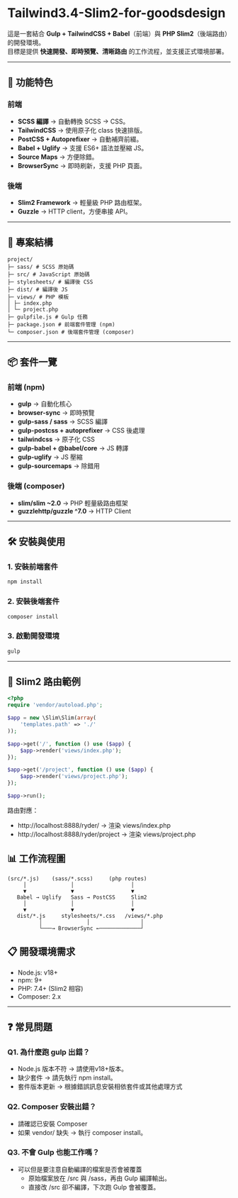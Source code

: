 # Tailwind3.4-Slim2-for-goodsdesign

這是一套結合 **Gulp + TailwindCSS + Babel**（前端）與 **PHP Slim2**（後端路由）的開發環境。  
目標是提供 **快速開發、即時預覽、清晰路由** 的工作流程，並支援正式環境部署。  

---

## 🚀 功能特色

### 前端
- **SCSS 編譯** → 自動轉換 SCSS → CSS。  
- **TailwindCSS** → 使用原子化 class 快速排版。  
- **PostCSS + Autoprefixer** → 自動補齊前綴。  
- **Babel + Uglify** → 支援 ES6+ 語法並壓縮 JS。  
- **Source Maps** → 方便除錯。  
- **BrowserSync** → 即時刷新，支援 PHP 頁面。  

### 後端
- **Slim2 Framework** → 輕量級 PHP 路由框架。  
- **Guzzle** → HTTP client，方便串接 API。  

---

## 📂 專案結構
```
project/
├─ sass/ # SCSS 原始碼
├─ src/ # JavaScript 原始碼
├─ stylesheets/ # 編譯後 CSS
├─ dist/ # 編譯後 JS
├─ views/ # PHP 模板
│ ├─ index.php
│ └─ project.php
├─ gulpfile.js # Gulp 任務
├─ package.json # 前端套件管理 (npm)
└─ composer.json # 後端套件管理 (composer)
```

---

## 📦 套件一覽

### 前端 (npm)
- **gulp** → 自動化核心  
- **browser-sync** → 即時預覽  
- **gulp-sass / sass** → SCSS 編譯  
- **gulp-postcss + autoprefixer** → CSS 後處理  
- **tailwindcss** → 原子化 CSS  
- **gulp-babel + @babel/core** → JS 轉譯  
- **gulp-uglify** → JS 壓縮  
- **gulp-sourcemaps** → 除錯用  

### 後端 (composer)
- **slim/slim ~2.0** → PHP 輕量級路由框架  
- **guzzlehttp/guzzle ^7.0** → HTTP Client  

---

## 🛠 安裝與使用

### 1. 安裝前端套件
```bash
npm install
```

### 2. 安裝後端套件
```bash
composer install
```

### 3. 啟動開發環境
```bash
gulp
```

---

## 🔧 Slim2 路由範例

```php
<?php
require 'vendor/autoload.php';

$app = new \Slim\Slim(array(
    'templates.path' => './'
));

$app->get('/', function () use ($app) {
    $app->render('views/index.php');
});

$app->get('/project', function () use ($app) {
    $app->render('views/project.php');
});

$app->run();
```

路由對應：

- http://localhost:8888/ryder/ → 渲染 views/index.php
- http://localhost:8888/ryder/project → 渲染 views/project.php



## 📊 工作流程圖
```
(src/*.js)    (sass/*.scss)     (php routes)
     │              │                  │
     ▼              ▼                  ▼
   Babel → Uglify   Sass → PostCSS     Slim2
     │              │                  │
     ▼              ▼                  ▼
   dist/*.js     stylesheets/*.css   /views/*.php
          │              │                │
          └───→ BrowserSync ←─────────────┘
```


## 📋 開發環境需求
- Node.js: v18+
- npm: 9+
- PHP: 7.4+ (Slim2 相容)
- Composer: 2.x

---

## ❓ 常見問題

### Q1. 為什麼跑 gulp 出錯？
- Node.js 版本不符 → 請使用v18+版本。
- 缺少套件 → 請先執行 npm install。
- 套件版本更新 → 根據錯誤訊息安裝相依套件或其他處理方式

### Q2. Composer 安裝出錯？
- 請確認已安裝 Composer
- 如果 vendor/ 缺失 → 執行 composer install。

### Q3. 不會 Gulp 也能工作嗎？
- 可以但是要注意自動編譯的檔案是否會被覆蓋
  - 原始檔案放在 /src 與 /sass，再由 Gulp 編譯輸出。
  - 直接改 /src 卻不編譯，下次跑 Gulp 會被覆蓋。
